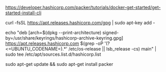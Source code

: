 https://developer.hashicorp.com/packer/tutorials/docker-get-started/get-started-install-cli

curl -fsSL https://apt.releases.hashicorp.com/gpg | sudo apt-key add -

echo "deb [arch=$(dpkg --print-architecture) signed-by=/usr/share/keyrings/hashicorp-archive-keyring.gpg] https://apt.releases.hashicorp.com $(grep -oP '(?<=UBUNTU_CODENAME=).*' /etc/os-release || lsb_release -cs) main" | sudo tee /etc/apt/sources.list.d/hashicorp.list

sudo apt-get update && sudo apt-get install packer